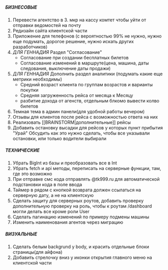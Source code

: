 ##### **БИЗНЕСОВЫЕ**
1. Перевести агентство в 3. мкр на кассу комтет чтобы уйти от отправки ведомостей на почту
2. Редизайн сайта клиентской части
3. Приложение для телефонов (с вероятностью 99% не нужно, нужно еще подумать, дорогое решение, нужно искать других разработчиков)
4. *ДЛЯ ГЕННАДИЯ* Раздел "Согласование"
   - Согласование при создании бесплатных билетов
   - Согласование изменений в маршруте(цена, машина, даты следования, выключение даты продажи)
5. *ДЛЯ ГЕННАДИЯ* Дополнить раздел аналитики (подумать какие еще метрики необходимы)
   - Средний возраст клиента по группам возрастов и варианты покупки
   - Средняя загруженность рейса от месяца к Месяцу 
   - разбитие дохода от агенств, отдельным блкомо вывести колво билетов
1. Темная тема в админ панели(для удобной работы вечером)
2. Отзывы для клиентов после рейса с возможностью ответа на них
3. Реализовать [[BRAINSTORM|дополнительные]] рейсы
4. Добавить остановку высадки для рейсов у которых пункт прибытия "Урай" Обсудить как это нужно сделать, чтобы все указывали остановки, или только водители выбирали


##### **ТЕХНИЧЕСКИЕ**
1. Убрать BigInt из базы и преобразовать все в Int
2. Убрать fetch и api методы, переписать на серверные функции, там, где это возможно
3. При отправке смс кода отправлять @tk999.ru для автоматической подстановки кода в поле ввода
4. Таймер в рядом с кнопкой возврата должен ссылаться на серверную дату, а не на клиентскую
5. Сделать защиту для серверных роутов, добавить проверку дополнительную проверку на роль, чтобы к роутам /dashboard могли делать все кроме роли User
6. Сделать пагинацию изменений по примеру подмены машины
7. Изменить наименования агентов через миграцию

##### **ВИЗУАЛЬНЫЕ**
1. Сделать белым backgrund у body, и красить отдельные блоки страницы(для айфона)
2. Добавить стрелочку вниз у иконки открытия главного меню на клиентской части